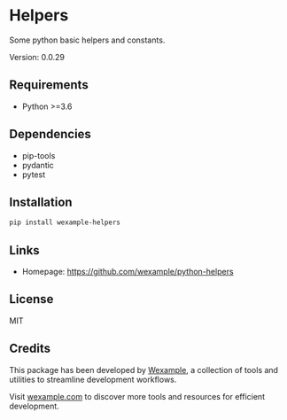 # Helpers

Some python basic helpers and constants.

Version: 0.0.29

## Requirements

- Python >=3.6

## Dependencies

- pip-tools
- pydantic
- pytest

## Installation

```bash
pip install wexample-helpers
```

## Links

- Homepage: https://github.com/wexample/python-helpers

## License

MIT
## Credits

This package has been developed by [Wexample](https://wexample.com), a collection of tools and utilities to streamline development workflows.

Visit [wexample.com](https://wexample.com) to discover more tools and resources for efficient development.